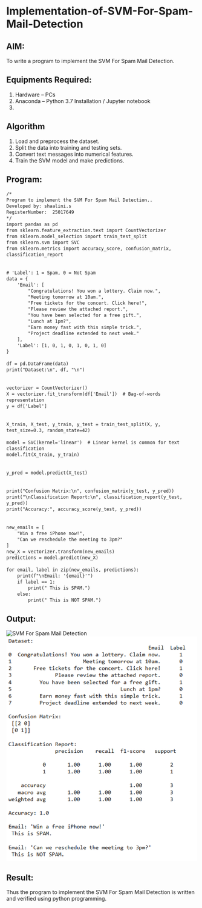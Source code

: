 # Implementation-of-SVM-For-Spam-Mail-Detection

## AIM:
To write a program to implement the SVM For Spam Mail Detection.

## Equipments Required:
1. Hardware – PCs
2. Anaconda – Python 3.7 Installation / Jupyter notebook
3. 
## Algorithm
1. Load and preprocess the dataset.
2. Split the data into training and testing sets.
3. Convert text messages into numerical features.
4. Train the SVM model and make predictions.

## Program:
```
/*
Program to implement the SVM For Spam Mail Detection..
Developed by: shaalini.s
RegisterNumber:  25017649
*/
import pandas as pd
from sklearn.feature_extraction.text import CountVectorizer
from sklearn.model_selection import train_test_split
from sklearn.svm import SVC
from sklearn.metrics import accuracy_score, confusion_matrix, classification_report

 
# 'Label': 1 = Spam, 0 = Not Spam
data = {
    'Email': [
        "Congratulations! You won a lottery. Claim now.",
        "Meeting tomorrow at 10am.",
        "Free tickets for the concert. Click here!",
        "Please review the attached report.",
        "You have been selected for a free gift.",
        "Lunch at 1pm?",
        "Earn money fast with this simple trick.",
        "Project deadline extended to next week."
    ],
    'Label': [1, 0, 1, 0, 1, 0, 1, 0]
}

df = pd.DataFrame(data)
print("Dataset:\n", df, "\n")


vectorizer = CountVectorizer()
X = vectorizer.fit_transform(df['Email'])  # Bag-of-words representation
y = df['Label']


X_train, X_test, y_train, y_test = train_test_split(X, y, test_size=0.3, random_state=42)

model = SVC(kernel='linear')  # Linear kernel is common for text classification
model.fit(X_train, y_train)


y_pred = model.predict(X_test)


print("Confusion Matrix:\n", confusion_matrix(y_test, y_pred))
print("\nClassification Report:\n", classification_report(y_test, y_pred))
print("Accuracy:", accuracy_score(y_test, y_pred))


new_emails = [
    "Win a free iPhone now!",
    "Can we reschedule the meeting to 3pm?"
]
new_X = vectorizer.transform(new_emails)
predictions = model.predict(new_X)

for email, label in zip(new_emails, predictions):
    print(f"\nEmail: '{email}'")
    if label == 1:
        print(" This is SPAM.")
    else:
        print(" This is NOT SPAM.")
```

## Output:
![SVM For Spam Mail Detection](sam.png)
![alt text](<Screenshot 2025-10-07 195128.png>)

## Result:
Thus the program to implement the SVM For Spam Mail Detection is written and verified using python programming.
